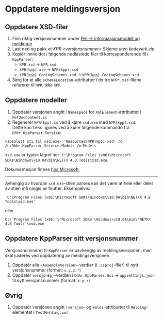 <h1>Oppdatere meldingsversjon</h1>

## Oppdatere XSD-filer

1. Finn riktig versjonsnummer under [FHI &rarr; Informasjonsmodell og meldinger](https://www.fhi.no/he/npr/registrering-og-rapportering/informasjonsmodell-og-meldinger/)
2. Last ned og pakk ut _XPR \<versjonsnummer\> Skjema uten kodeverk.zip_
3. Kopiér innholdet i følgende nedlastede filer til korresponderende fil i `KppParser`:
   - `NPR.xsd` &rarr; `NPR.xsd`
   - `XPR(kpp).xsd` &rarr; `NPR(kpp).xsd`
   - `XPR(kpp)_CodingSchemes.xsd` &rarr; `NPR(kpp)_CodingSchemes.xsd`
4. Sørg for at alle `schemaLocation`-attributter i de tre `NPR*.xsd`-filene refererer til `NPR`, ikke `XPR`

## Oppdatere modeller

1. Oppdatér versjonen angitt i `Namespace` for `XmlElement`-attributtet i `RefDocContent.cs`
2. Regenerér `NPR(kpp).cs` ved å kjøre `xsd.exe` med `NPR(kpp).xsd`.\
Dette kan f.eks. gjøres ved å kjøre følgende kommando fra `Dhhr.KppParser.Service`:
```
<absolutt sti til xsd.exe> 'Resources\NPR(kpp).xsd' /c /n:Dhhr.KppParser.Service.Models /o:Models
```

`xsd.exe` er typisk lagret her: `C:\Program Files (x86)\Microsoft SDKs\Windows\v10.0A\bin\NETFX 4.8 Tools\xsd.exe`.

Dokumentasjon finnes [hos Microsoft](https://learn.microsoft.com/en-us/dotnet/standard/serialization/xml-schema-definition-tool-xsd-exe).

---

Avhengig av hvordan `xsd.exe`-stien parses kan det være at hele eller deler av stien må omgis av fnutter. Eksempelvis:

```
'C:\Program Files (x86)\Microsoft SDKs\Windows\v10.0A\bin\NETFX 4.8 Tools\xsd.exe'
```

eller

```
C:\'Program Files (x86)'\'Microsoft SDKs'\Windows\v10.0A\bin\'NETFX 4.8 Tools'\xsd.exe
```

## Oppdatere KppParser sitt versjonsnummer

Versjonsnummeret til `KppParser` er uavhengig av meldingsversjonen, men skal justeres ved oppdatering av meldingsversjonen.

1. Oppdatér alle `<AssemblyVersion>`-verdier (i `.csproj`-filer) til nytt versjonsnummer (format: `x.y.z.*`)
2. Oppdatér `versjonEpj`-verdien i `Dhhr.KppParser.Gui` &rarr; `appsettings.json` til nytt versjonsnummer (format: `x.y.z`)

## Øvrig

1. Oppdatér versjonen angitt i `versjon`- og `xmlns`-attributtet til `Melding`-elementet i `TestMelding.xml`
